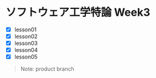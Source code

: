 # ソフトウェア工学特論 Week3
- [x] lesson01  
- [x] lesson02  
- [x] lesson03  
- [x] lesson04  
- [x] lesson05  
> Note: product branch
